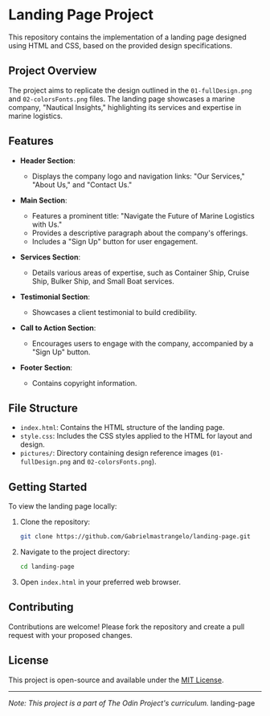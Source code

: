 # Landing Page Project

This repository contains the implementation of a landing page designed using HTML and CSS, based on the provided design specifications.

## Project Overview

The project aims to replicate the design outlined in the `01-fullDesign.png` and `02-colorsFonts.png` files. The landing page showcases a marine company, "Nautical Insights," highlighting its services and expertise in marine logistics.

## Features

- **Header Section**:
  - Displays the company logo and navigation links: "Our Services," "About Us," and "Contact Us."

- **Main Section**:
  - Features a prominent title: "Navigate the Future of Marine Logistics with Us."
  - Provides a descriptive paragraph about the company's offerings.
  - Includes a "Sign Up" button for user engagement.

- **Services Section**:
  - Details various areas of expertise, such as Container Ship, Cruise Ship, Bulker Ship, and Small Boat services.

- **Testimonial Section**:
  - Showcases a client testimonial to build credibility.

- **Call to Action Section**:
  - Encourages users to engage with the company, accompanied by a "Sign Up" button.

- **Footer Section**:
  - Contains copyright information.

## File Structure

- `index.html`: Contains the HTML structure of the landing page.
- `style.css`: Includes the CSS styles applied to the HTML for layout and design.
- `pictures/`: Directory containing design reference images (`01-fullDesign.png` and `02-colorsFonts.png`).

## Getting Started

To view the landing page locally:

1. Clone the repository:

   ```bash
   git clone https://github.com/Gabrielmastrangelo/landing-page.git
   ```

2. Navigate to the project directory:

   ```bash
   cd landing-page
   ```

3. Open `index.html` in your preferred web browser.

## Contributing

Contributions are welcome! Please fork the repository and create a pull request with your proposed changes.

## License

This project is open-source and available under the [MIT License](LICENSE).

---

*Note: This project is a part of The Odin Project's curriculum.*  landing-page
